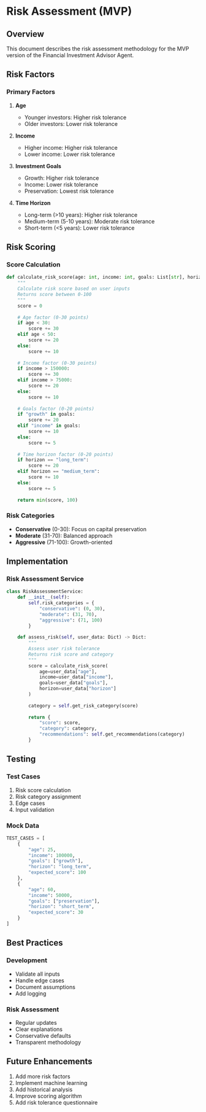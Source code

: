 # Risk Assessment (MVP)

## Overview
This document describes the risk assessment methodology for the MVP version of the Financial Investment Advisor Agent.

## Risk Factors

### Primary Factors
1. **Age**
   - Younger investors: Higher risk tolerance
   - Older investors: Lower risk tolerance

2. **Income**
   - Higher income: Higher risk tolerance
   - Lower income: Lower risk tolerance

3. **Investment Goals**
   - Growth: Higher risk tolerance
   - Income: Lower risk tolerance
   - Preservation: Lowest risk tolerance

4. **Time Horizon**
   - Long-term (>10 years): Higher risk tolerance
   - Medium-term (5-10 years): Moderate risk tolerance
   - Short-term (<5 years): Lower risk tolerance

## Risk Scoring

### Score Calculation
```python
def calculate_risk_score(age: int, income: int, goals: List[str], horizon: str) -> int:
    """
    Calculate risk score based on user inputs
    Returns score between 0-100
    """
    score = 0
    
    # Age factor (0-30 points)
    if age < 30:
        score += 30
    elif age < 50:
        score += 20
    else:
        score += 10
        
    # Income factor (0-30 points)
    if income > 150000:
        score += 30
    elif income > 75000:
        score += 20
    else:
        score += 10
        
    # Goals factor (0-20 points)
    if "growth" in goals:
        score += 20
    elif "income" in goals:
        score += 10
    else:
        score += 5
        
    # Time horizon factor (0-20 points)
    if horizon == "long_term":
        score += 20
    elif horizon == "medium_term":
        score += 10
    else:
        score += 5
        
    return min(score, 100)
```

### Risk Categories
- **Conservative** (0-30): Focus on capital preservation
- **Moderate** (31-70): Balanced approach
- **Aggressive** (71-100): Growth-oriented

## Implementation

### Risk Assessment Service
```python
class RiskAssessmentService:
    def __init__(self):
        self.risk_categories = {
            "conservative": (0, 30),
            "moderate": (31, 70),
            "aggressive": (71, 100)
        }
        
    def assess_risk(self, user_data: Dict) -> Dict:
        """
        Assess user risk tolerance
        Returns risk score and category
        """
        score = calculate_risk_score(
            age=user_data["age"],
            income=user_data["income"],
            goals=user_data["goals"],
            horizon=user_data["horizon"]
        )
        
        category = self.get_risk_category(score)
        
        return {
            "score": score,
            "category": category,
            "recommendations": self.get_recommendations(category)
        }
```

## Testing

### Test Cases
1. Risk score calculation
2. Risk category assignment
3. Edge cases
4. Input validation

### Mock Data
```python
TEST_CASES = [
    {
        "age": 25,
        "income": 100000,
        "goals": ["growth"],
        "horizon": "long_term",
        "expected_score": 100
    },
    {
        "age": 60,
        "income": 50000,
        "goals": ["preservation"],
        "horizon": "short_term",
        "expected_score": 30
    }
]
```

## Best Practices

### Development
- Validate all inputs
- Handle edge cases
- Document assumptions
- Add logging

### Risk Assessment
- Regular updates
- Clear explanations
- Conservative defaults
- Transparent methodology

## Future Enhancements
1. Add more risk factors
2. Implement machine learning
3. Add historical analysis
4. Improve scoring algorithm
5. Add risk tolerance questionnaire 